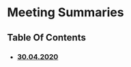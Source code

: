 # Meeting Summaries

## Table Of Contents

- ### [30.04.2020](https://schstp.github.io/swaprojectdocs/meeting_summaries/30_04_2020/summary)
